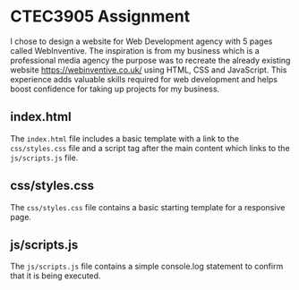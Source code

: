 # CTEC3905 Assignment

I chose to design a website for Web Development agency with 5 pages called WebInventive. The inspiration is from my business which is a professional media agency the purpose was to recreate the already existing website https://webinventive.co.uk/ using HTML, CSS and JavaScript. This experience adds valuable skills required for web development and helps boost confidence for taking up projects for my business.



## index.html

The `index.html` file includes a basic template with a link to the `css/styles.css` file and a script tag after the main content which links to the `js/scripts.js` file.

## css/styles.css

The `css/styles.css` file contains a basic starting template for a responsive page.

## js/scripts.js

The `js/scripts.js` file contains a simple console.log statement to confirm that it is being executed.
